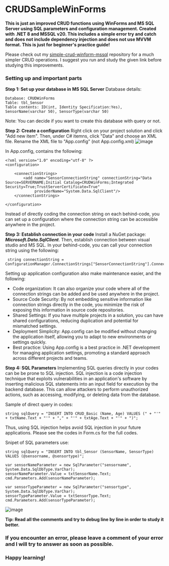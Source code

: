 # CRUDSampleWinForms
**This is just an improved CRUD functions using WinForms and MS SQL Server using SQL parameters and configuration management. Created with .NET 8 and MSSQL v20. This includes a simple error try and catch and does not include dependency injection and does not use MVVM format. This is just for beginner's practice guide!**

Please check out my [simple-crud-winform-mssql](https://github.com/CheskaAbarro/simple-crud-winform-mssqql/tree/master) repository for a much simpler CRUD operations. I suggest you run and study the given link before studying this improvements. 

### Setting up and important parts 
**Step 1: Set up your database in MS SQL Server**
Database details: 
```
Database: CRUDWinForms
Table: tbl_Sensor
Table contents: ID(int, Identity Specification:Yes), SensorName(varchar 50), SensorType(varchar 50)
```
Note: You can decide if you want to create this database with query or not.


**Step 2: Create a configuration**
Right click on your project solution and click "Add new item". Then, under C# itemns, click "Data" and choose an XML file. Rename the XML file to "App.config" (not App.config.xml)
![image](https://github.com/user-attachments/assets/ba5399d7-c4b4-4d01-8dd3-cdc3567f1e06)

In App.config, contains the following:
```
<?xml version="1.0" encoding="utf-8" ?>
<configuration>

	<connectionStrings>
		<add name="SensorConnectionString" connectionString="Data Source=SERVERNAME;Initial Catalog=CRUDWinForms;Integrated Security=True;TrustServerCertificate=True"
			 providerName="System.Data.SqlClient"/>
	</connectionStrings>
	
</configuration>
```
Instead of directly coding the connection string on each behind-code, you can set up a configuration where the connection string can be accessible anywhere in the project.


**Step 3: Establish connection in your code**
Install a NuGet package: ***Microsoft.Data.SqlClient***.
Then, establish connection between visual studio and MS SQL. 
In your behind-code, you can call your connection string using the following:
```
 string connectionString = ConfigurationManager.ConnectionStrings["SensorConnectionString"].ConnectionString;
```
Setting up application configuration also make maintenance easier, and the following:
- Code organization: It can also organize your code where all of the connection strings can be added and be used anywhere in the project.
- Source Code Security: By not embedding sensitive information like connection strings directly in the code, you minimize the risk of exposing this information in source code repositories.
- Shared Settings: If you have multiple projects in a solution, you can have shared configurations, reducing duplication and potential for mismatched settings.
- Deployment Simplicity:  App.config can be modified without changing the application itself, allowing you to adapt to new environments or settings quickly.
- Best practice: Using App.config is a best practice in .NET development for managing application settings, promoting a standard approach across different projects and teams.


**Step 4: SQL Parameters**
Implementing SQL queries directly in your codes can be be prone to SQL injection. SQL injection is a code injection technique that exploits vulnerabilities in an application's software by inserting malicious SQL statements into an input field for execution by the backend database. This can allow attackers to perform unauthorized actions, such as accessing, modifying, or deleting data from the database.

Sample of direct query in codes:
```
string sqlQuery = "INSERT INTO CRUD_Basic (Name, Age) VALUES (" + "'" + txtName.Text + "'" + "," + "'" + txtAge.Text + "'" + ")";
```
Thus, using SQL injection helps avoid SQL injection in your future applications. Please see the codes in Form.cs for the full codes. 

Snipet of SQL parameters use:
```
string sqlQuery = "INSERT INTO tbl_Sensor (SensorName, SensorType) VALUES (@sensorname, @sensortype)";

var sensorNameParameter = new SqlParameter("sensorname", System.Data.SqlDbType.VarChar);
sensorNameParameter.Value = txtSensorName.Text;
cmd.Parameters.Add(sensorNameParameter);

var sensorTypeParameter = new SqlParameter("sensortype", System.Data.SqlDbType.VarChar);
sensorTypeParameter.Value = txtSensorType.Text;
cmd.Parameters.Add(sensorTypeParameter);
```

![image](https://github.com/user-attachments/assets/32b91603-7ba4-41e8-871d-13ea5e8b78ec)


**Tip: Read all the comments and try to debug line by line in order to study it better.**

### If you encounter an error, please leave a comment of your error and I will try to answer as soon as possible. 
### Happy learning!
